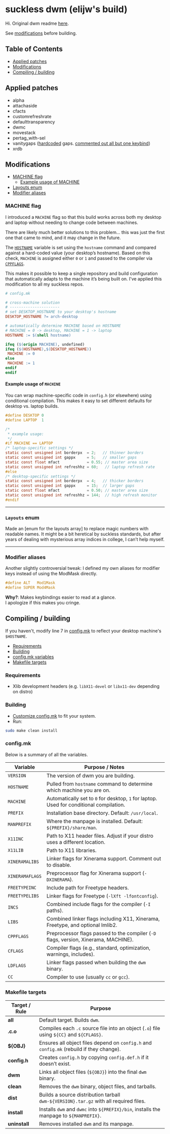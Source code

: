 # suckless dwm (elijw's build)

Hi. Original dwm readme [here](README.original).

See [modifications](#modifications) before building.

## Table of Contents

* [Applied patches](#applied-patches)
* [Modifications](#modifications)
* [Compiling / building](#compiling--building)

## Applied patches

* alpha
* attachaside
* cfacts
* customrefreshrate
* defaulttransparency
* dwmc
* movestack
* pertag\_with-sel
* vanitygaps ([hardcoded](https://github.com/elijw/dwm/blob/711091138ceabf2dd97e99e9b9e6d11360bad71e/config.def.h#L23-L30) gaps. [commented out all but one keybind](https://github.com/elijw/dwm/blob/711091138ceabf2dd97e99e9b9e6d11360bad71e/config.def.h#L170C5-L185C74))
* xrdb  

## Modifications  

* [MACHINE flag](#machine-flag)
  * [Example usage of MACHINE](#example-usage-of-machine)
* [Layouts enum](#layouts-enum)
* [Modifier aliases](#modifier-aliases)

### MACHINE flag

I introduced a `MACHINE` flag so that this build works across both my desktop and laptop without needing to change code between machines.

There are likely much better solutions to this problem... this was just the first one that came to mind, and it may change in the future.

The [`HOSTNAME`](https://github.com/elijw/dwm/blob/a04e525e93169e8b34004ac2e76bf2bdff5a3411/config.mk#L9-L11) variable is set using the `hostname` command and compared against a hard-coded value (your desktop’s hostname). Based on this check, `MACHINE` is assigned either `0` or `1` and passed to the compiler via [`CPPFLAGS`](https://github.com/elijw/dwm/blob/a04e525e93169e8b34004ac2e76bf2bdff5a3411/config.mk#L51).

This makes it possible to keep a single repository and build configuration that automatically adapts to the machine it’s being built on. I’ve applied this modification to all my suckless repos.

```mk
# config.mk

# cross-machine solution
# ----------------------
# set DESKTOP_HOSTNAME to your desktop's hostname
DESKTOP_HOSTNAME ?= arch-desktop

# automatically determine MACHINE based on HOSTNAME
# MACHINE = 0 -> desktop, MACHINE = 1 -> laptop
HOSTNAME := $(shell hostname)

ifeq ($(origin MACHINE), undefined)
ifeq ($(HOSTNAME),$(DESKTOP_HOSTNAME))
 MACHINE := 0
else
 MACHINE := 1
endif
endif
```

#### Example usage of `MACHINE`

You can wrap machine-specific code in `config.h` (or elsewhere) using conditional compilation.
This makes it easy to set different defaults for desktop vs. laptop builds.

```c
#define DESKTOP 0
#define LAPTOP  1

/*
 * example usage:
 */
#if MACHINE == LAPTOP
/* laptop-specific settings */
static const unsigned int borderpx  = 2;   // thinner borders
static const unsigned int gappx     = 5;   // smaller gaps
static const float mfact            = 0.55; // master area size
static const unsigned int refreshhz = 60;   // laptop refresh rate
#else
/* desktop-specific settings */
static const unsigned int borderpx  = 4;   // thicker borders
static const unsigned int gappx     = 15;  // larger gaps
static const float mfact            = 0.50; // master area size
static const unsigned int refreshhz = 144;  // high refresh monitor
#endif
```
---  
### `Layouts` enum  

Made an [enum for the layouts array] to replace magic numbers with readable names. It might be a bit heretical by suckless standards, but after years of dealing with mysterious array indices in college, I can’t help myself.  

---  

### Modifier aliases  

Another slightly controversial tweak: I defined my own aliases for modifier keys instead of using the ModMask directly.
```c
#define ALT   Mod1Mask
#define SUPER Mod4Mask
```
**Why?**: Makes keybindings  easier to read at a glance.  
I apologize if this makes you cringe.  

## Compiling / building

If you haven't, modify line 7 in [config.mk](https://github.com/elijw/dwm/blob/a04e525e93169e8b34004ac2e76bf2bdff5a3411/config.mk#L7) to reflect your desktop machine's `$HOSTNAME`.

* [Requirements](#requirements)
* [Building](#building)
* [config.mk variables](#configmk)
* [Makefile targets](#makefile-targets)

### Requirements

* Xlib development headers (e.g. `libX11-devel` or `libx11-dev` depending on distro)

### Building

* [Customize config.mk](#configmk) to fit your system.
* Run:

```sh
sudo make clean install
```

### config.mk

Below is a summary of all the variables.

| Variable        | Purpose / Notes                                                                         |
| --------------- | --------------------------------------------------------------------------------------- |
| `VERSION`       | The version of dwm you are building.                                                    |
| `HOSTNAME`      | Pulled from `hostname` command to determine which machine you are on.                   |
| `MACHINE`       | Automatically set to `0` for desktop, `1` for laptop. Used for conditional compilation. |
| `PREFIX`        | Installation base directory. Default: `/usr/local`.                                     |
| `MANPREFIX`     | Where the manpage is installed. Default: `${PREFIX}/share/man`.                         |
| `X11INC`        | Path to X11 header files. Adjust if your distro uses a different location.              |
| `X11LIB`        | Path to X11 libraries.                                                                  |
| `XINERAMALIBS`  | Linker flags for Xinerama support. Comment out to disable.                              |
| `XINERAMAFLAGS` | Preprocessor flag for Xinerama support (`-DXINERAMA`).                                  |
| `FREETYPEINC`   | Include path for Freetype headers.                                                      |
| `FREETYPELIBS`  | Linker flags for Freetype (`-lXft -lfontconfig`).                                       |
| `INCS`          | Combined include flags for the compiler (`-I` paths).                                   |
| `LIBS`          | Combined linker flags including X11, Xinerama, Freetype, and optional Imlib2.           |
| `CPPFLAGS`      | Preprocessor flags passed to the compiler (`-D` flags, version, Xinerama, MACHINE).     |
| `CFLAGS`        | Compiler flags (e.g., standard, optimization, warnings, includes).                      |
| `LDFLAGS`       | Linker flags passed when building the `dwm` binary.                                     |
| `CC`            | Compiler to use (usually `cc` or `gcc`).                                                |

### Makefile targets

| Target / Rule | Purpose                                                                                  |
| ------------- | ---------------------------------------------------------------------------------------- |
| **all**       | Default target. Builds `dwm`.                                                            |
| **.c.o**      | Compiles each `.c` source file into an object (`.o`) file using `${CC}` and `${CFLAGS}`. |
| **\${OBJ}**   | Ensures all object files depend on `config.h` and `config.mk` (rebuild if they change).  |
| **config.h**  | Creates `config.h` by copying `config.def.h` if it doesn’t exist.                        |
| **dwm**       | Links all object files (`${OBJ}`) into the final `dwm` binary.                           |
| **clean**     | Removes the `dwm` binary, object files, and tarballs.                                    |
| **dist**      | Builds a source distribution tarball `dwm-${VERSION}.tar.gz` with all required files.    |
| **install**   | Installs `dwm` and `dwmc` into `${PREFIX}/bin`, installs the manpage to `${MANPREFIX}`.  |
| **uninstall** | Removes installed `dwm` and its manpage.                                                 |
